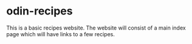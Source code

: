 # odin-recipes
This is a basic recipes website.
The website will consist of a main index page which will have links to a few recipes.
